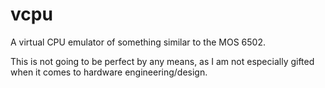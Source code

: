 # vcpu

A virtual CPU emulator of something similar to the MOS 6502.

This is not going to be perfect by any means, as I am not especially gifted when it comes to hardware
engineering/design.
